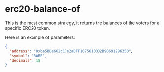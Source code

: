 # erc20-balance-of

This is the most common strategy, it returns the balances of the voters for a specific ERC20 token.

Here is an example of parameters:

```json
{
  "address": "0xba5BDe662c17e2aDFF1075610382B9B691296350",
  "symbol": "RARE",
  "decimals": 18
}
```
